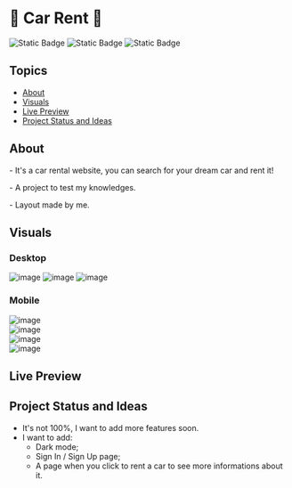 # :car: Car Rent :car:

![Static Badge](https://img.shields.io/badge/HTML-orange) 
![Static Badge](https://img.shields.io/badge/CSS-blue)
![Static Badge](https://img.shields.io/badge/JavaScript-red)

## Topics
* [About](#about)
* [Visuals](#visuals)
* [Live Preview](#live-preview)
* [Project Status and Ideas](#project-status-and-ideas)

## About

<p> - It's a car rental website, you can search for your dream car and rent it! </p>
<p> - A project to test my knowledges. </p>
<p> - Layout made by me. </p>

## Visuals

### Desktop

![image](https://github.com/npinceli/car-rent/assets/124709875/60450117-1bc3-4ede-b165-549054480da4)
![image](https://github.com/npinceli/car-rent/assets/124709875/5ed527ad-3192-4d30-9c0a-4918e6278c95)
![image](https://github.com/npinceli/car-rent/assets/124709875/433df517-ad91-4c46-bf2e-95867e8ac0f1)

### Mobile

![image](https://github.com/npinceli/car-rent/assets/124709875/1e1fccf5-9cc1-4018-8b59-bbfa49c31095)
<br>
![image](https://github.com/npinceli/car-rent/assets/124709875/b6b16cf1-995b-4b36-ab40-1adf9deb7da7)
<br>
![image](https://github.com/npinceli/car-rent/assets/124709875/9d3ad32a-7c78-4f5a-a80d-2c52e9461451)
<br>
![image](https://github.com/npinceli/car-rent/assets/124709875/84036166-114e-4584-bc06-0d9ebcafbaee)

## Live Preview

## Project Status and Ideas

- It's not 100%, I want to add more features soon.
- I want to add:
   - Dark mode;
   - Sign In / Sign Up page;
   - A page when you click to rent a car to see more informations about it.
